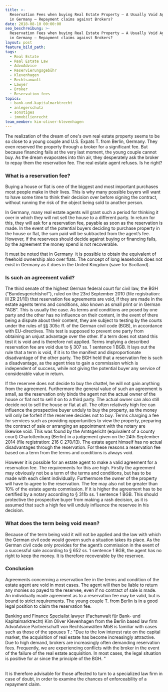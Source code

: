 ```yaml
---
title: >-
  Reservation Fees when buying Real Estate Property – A Usually Void Agreement
  in Germany – Repayment claims against Brokers?
date: 2018-08-10 00:00:00
seo_beschreibung: >-
  Reservation Fees when buying Real Estate Property – A Usually Void Agreement
  in Germany – Repayment claims against Brokers?
layout: post
feature_bild_path:
tags:
  - Real Estate
  - Real Estate Law
  - AdvoAdvice
  - Reservierungsgebühr
  - Klevenhagen
  - Rechtsanwalt
  - Lawyer
  - Broker
  - Reservation fees
topics:
  - bank-und-kapitalmarktrecht
  - anlegerschutz
  - sonstiges
  - immobilienrecht
team_member: kim-oliver-klevenhagen
---
```


The realization of the dream of one's own real estate property seems to be so close to a young couple and U.S. Expats T. from Berlin, Germany. They even reserved the property through a broker for a significant fee. But because financing fails at the very last moment, the young couple cannot buy. As the dream evaporates into thin air, they desperately ask the broker to repay them the reservation fee. The real estate agent refuses. Is he right?

### What is a reservation fee?

Buying a house or flat is one of the biggest and most important purchases most people make in their lives. This is why many possible buyers will want to have some time to think their decision over before signing the contract, without running the risk of the object being sold to another person.

In Germany, many real estate agents will grant such a period for thinking it over in which they will not sell the house to a different party. In return for this, they will ask for a reservation fee, payable as soon as the reservation is made. In the event of the potential buyers deciding to purchase property in the house or flat, the sum paid will be subtracted from the agent’s fee. However, if the reservees should decide against buying or financing fails, by the agreement the money spend is not recoverable.

It must be noted that in Germany  it is possible to obtain the equivalent of freehold ownership also over flats. The concept of long leaseholds does not exist in Germany as it does in the United Kingdom (save for Scotland).

### Is such an agreement valid?

The third senate of the highest German federal court for civil law, the BGH ("Bundesgerichtshof"), ruled on the 23rd September 2010 (file registration: III ZR 21/10) that reservation fee agreements are void, if they are made in the estate agents terms and conditions, also known as small print or in German “AGB”. This is usually the case. As terms and conditions are posed by one party and the other has no influence on their content, in the event of there being a dispute about their content, they are subject to testing by the courts under the rules of §§ 305c ff. of the German civil code (BGB), in accordance with EU-directives. This test is supposed to prevent one party from obtaining an unjust advantage over the other. If a term does not stand this test it is void and is therefore not applied. Terms implying a described reservation fee are void due to § 307 ss. 1 sentence 1 BGB. It lays out the rule that a term is void, if it is to the manifest and disproportionate disadvantage of the other party. The BGH held that a reservation fee is such a disadvantage, as the agent tries to gain a commission which is independent of success, while not giving the potential buyer any service of considerable value in return.

If the reservee does not decide to buy the chattel, he will not gain anything from the agreement. Furthermore the general value of such an agreement is small, as the reservation only binds the agent not the actual owner of the house or flat not to sell it on to a third party. The actual owner can also still decide not to sell the house or flat at all. The often relatively high fee can influence the prospective buyer unduly to buy the property, as the money will only be forfeit if the reservee decides not to buy. Terms charging a fee for services such as providing opportunities to view the property, preparing the contract of sale or arranging an appointment with the notary are likewise void. This was found by the Amtsgericht (equivalent of a county court) Charlottenburg (Berlin) in a judgement given on the 24th September 2014 (file registration: 216 C 270/13). The estate agent himself has no actual disadvantages through the reservation. For these reasons a reservation fee based on a term from the terms and conditions is always void.

However it is possible for an estate agent to make a valid agreement for a reservation fee. The requirements for this are high. Firstly the agreement may obviously not be a term of the terms and conditions, but has to be made with each client individually. Furthermore the owner of the property will have to agree to the reservation. The fee may also not be greater than 10% of the estate agents commission. If it is higher the agreement has to be certified by a notary according to § 311b ss. 1 sentence 1 BGB. This should protective the prospective buyer from making a rash decision, as it is assumed that such a high fee will unduly influence the reservee in his decision.

### What does the term being void mean?

Because of the term being void it will not be applied and the law with which the German civil code would govern such a situation takes its place. As the German civil code only provides for the agent’s commission in the event of a successful sale according to § 652 ss. 1 sentence 1 BGB, the agent has no right to keep the money. It is therefore recoverable by the reservee.

### Conclusion

Agreements concerning a reservation fee in the terms and condition of the estate agent are void in most cases. The agent will then be liable to return any monies so payed to the reservee, even if no contract of sale is made. An individually made agreement as to a reservation fee may be valid, but is bound to strict requirements. The young couple T. from Berlin is in a good legal position to claim the reservation fee.

Banking and Finance Specialist lawyer (Fachanwalt für Bank- und Kapitalmarktrecht) Kim Oliver Klevenhagen from the Berlin based law firm AdvoAdvice Partnerschaft von Rechtsanwälten MbB is familiar with cases such as those of the spouses T.: "Due to the low interest rate on the capital market, the acquisition of real estate has become increasingly attractive. Due to high demand, brokers are increasingly often demanding reservation fees. Frequently, we are experiencing conflicts with the broker in the event of the failure of the real estate acquisition. In most cases, the legal situation is positive for ar since the principle of the BGH. "

<br>It is therefore advisable for those affected to turn to a specialized law firm in case of doubt, in order to examine the chances of enforceability of a repayment claim.